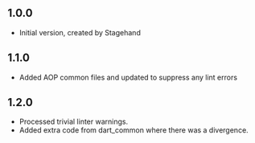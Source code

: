 ## 1.0.0

- Initial version, created by Stagehand

## 1.1.0

- Added AOP common files and updated to suppress any lint errors

## 1.2.0

- Processed trivial linter warnings.
- Added extra code from dart_common where there was a divergence.
